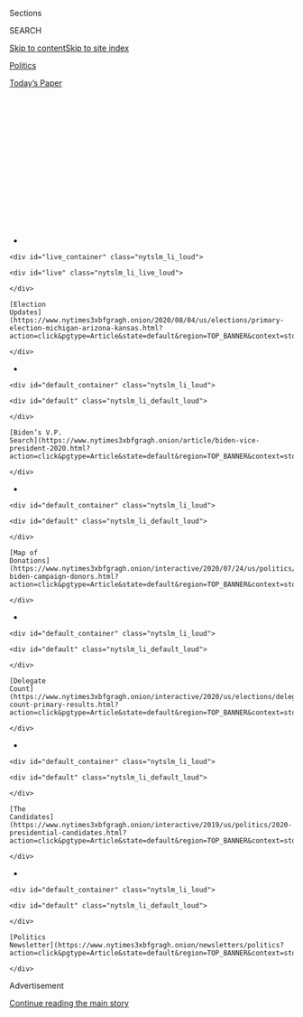 <div id="app">

<div>

<div>

<div>

<div class="NYTAppHideMasthead css-1q2w90k e1suatyy0">

<div class="section css-ui9rw0 e1suatyy2">

<div class="css-eph4ug er09x8g0">

<div class="css-6n7j50">

</div>

<span class="css-1dv1kvn">Sections</span>

<div class="css-10488qs">

<span class="css-1dv1kvn">SEARCH</span>

</div>

[Skip to content](#site-content)[Skip to site
index](#site-index)

</div>

<div id="masthead-section-label" class="css-1wr3we4 eaxe0e00">

[Politics](https://www.nytimes3xbfgragh.onion/section/politics)

</div>

<div class="css-10698na e1huz5gh0">

</div>

</div>

<div id="masthead-bar-one" class="section hasLinks css-15hmgas e1csuq9d3">

<div class="css-uqyvli e1csuq9d0">

</div>

<div class="css-1uqjmks e1csuq9d1">

</div>

<div class="css-9e9ivx">

[](https://myaccount.nytimes3xbfgragh.onion/auth/login?response_type=cookie&client_id=vi)

</div>

<div class="css-1bvtpon e1csuq9d2">

[Today’s
Paper](https://www.nytimes3xbfgragh.onion/section/todayspaper)

</div>

</div>

</div>

</div>

<div data-aria-hidden="false">

<div id="site-content" data-role="main">

<div>

<div class="css-1aor85t" style="opacity:0.000000001;z-index:-1;visibility:hidden">

<div class="css-1hqnpie">

<div class="css-epjblv">

<span class="css-17xtcya">[Politics](/section/politics)</span><span class="css-x15j1o">|</span><span class="css-fwqvlz">Kris
Kobach Is Back, and a Kansas Senate Seat May Be Up for
Grabs</span>

</div>

<div class="css-k008qs">

<div class="css-1iwv8en">

<span class="css-18z7m18"></span>

<div>

</div>

</div>

<span class="css-1n6z4y">https://nyti.ms/3ciINLe</span>

<div class="css-1705lsu">

<div class="css-4xjgmj">

<div class="css-4skfbu" data-role="toolbar" data-aria-label="Social Media Share buttons, Save button, and Comments Panel with current comment count" data-testid="share-tools">

  - 
  - 
  - 
  - 
    
    <div class="css-6n7j50">
    
    </div>

  - 

</div>

</div>

</div>

</div>

</div>

</div>

<div id="NYT_TOP_BANNER_REGION" class="css-13pd83m">

<div>

<div id="styln-elections-notifications-menu" class="section interactive-content interactive-size-medium css-1edisqu">

<div class="css-17ih8de interactive-body">

<div class="nytslm_innerContainer" data-aria-live="polite">

<div class="nytslm_title">

</div>

  - 
    
    <div id="live_container" class="nytslm_li_loud">
    
    <div id="live" class="nytslm_li_live_loud">
    
    </div>
    
    [Election
    Updates](https://www.nytimes3xbfgragh.onion/2020/08/04/us/elections/primary-election-michigan-arizona-kansas.html?action=click&pgtype=Article&state=default&region=TOP_BANNER&context=storylines_menu)
    
    </div>

  - 
    
    <div id="default_container" class="nytslm_li_loud">
    
    <div id="default" class="nytslm_li_default_loud">
    
    </div>
    
    [Biden’s V.P.
    Search](https://www.nytimes3xbfgragh.onion/article/biden-vice-president-2020.html?action=click&pgtype=Article&state=default&region=TOP_BANNER&context=storylines_menu)
    
    </div>

  - 
    
    <div id="default_container" class="nytslm_li_loud">
    
    <div id="default" class="nytslm_li_default_loud">
    
    </div>
    
    [Map of
    Donations](https://www.nytimes3xbfgragh.onion/interactive/2020/07/24/us/politics/trump-biden-campaign-donors.html?action=click&pgtype=Article&state=default&region=TOP_BANNER&context=storylines_menu)
    
    </div>

  - 
    
    <div id="default_container" class="nytslm_li_loud">
    
    <div id="default" class="nytslm_li_default_loud">
    
    </div>
    
    [Delegate
    Count](https://www.nytimes3xbfgragh.onion/interactive/2020/us/elections/delegate-count-primary-results.html?action=click&pgtype=Article&state=default&region=TOP_BANNER&context=storylines_menu)
    
    </div>

  - 
    
    <div id="default_container" class="nytslm_li_loud">
    
    <div id="default" class="nytslm_li_default_loud">
    
    </div>
    
    [The
    Candidates](https://www.nytimes3xbfgragh.onion/interactive/2019/us/politics/2020-presidential-candidates.html?action=click&pgtype=Article&state=default&region=TOP_BANNER&context=storylines_menu)
    
    </div>

  - 
    
    <div id="default_container" class="nytslm_li_loud">
    
    <div id="default" class="nytslm_li_default_loud">
    
    </div>
    
    [Politics
    Newsletter](https://www.nytimes3xbfgragh.onion/newsletters/politics?action=click&pgtype=Article&state=default&region=TOP_BANNER&context=storylines_menu)
    
    </div>

</div>

</div>

</div>

</div>

</div>

<div id="top-wrapper" class="css-1sy8kpn">

<div id="top-slug" class="css-l9onyx">

Advertisement

</div>

[Continue reading the main
story](#after-top)

<div class="ad top-wrapper" style="text-align:center;height:100%;display:block;min-height:250px">

<div id="top" class="place-ad" data-position="top" data-size-key="top">

</div>

</div>

<div id="after-top">

</div>

</div>

<div>

<div id="sponsor-wrapper" class="css-1hyfx7x">

<div id="sponsor-slug" class="css-19vbshk">

Supported by

</div>

[Continue reading the main
story](#after-sponsor)

<div id="sponsor" class="ad sponsor-wrapper" style="text-align:center;height:100%;display:block">

</div>

<div id="after-sponsor">

</div>

</div>

<div class="css-186x18t">

</div>

<div class="css-1vkm6nb ehdk2mb0">

# Kris Kobach Is Back, and a Kansas Senate Seat May Be Up for Grabs

</div>

Mr. Kobach’s polarizing presence in a race in a reliably Republican
stronghold has party leaders worried that Kansas will become a
high-stakes battleground for control of the Senate.

<div class="css-79elbk" data-testid="photoviewer-wrapper">

<div class="css-z3e15g" data-testid="photoviewer-wrapper-hidden">

</div>

<div class="css-1a48zt4 ehw59r15" data-testid="photoviewer-children">

![<span class="css-16f3y1r e13ogyst0" data-aria-hidden="true">Kris W.
Kobach at his watch party in Topeka, Kan., in 2018, when he lost a bid
for governor against Laura Kelly, a Democrat, despite their state’s
Republican
tilt.</span><span class="css-cnj6d5 e1z0qqy90" itemprop="copyrightHolder"><span class="css-1ly73wi e1tej78p0">Credit...</span><span><span>Barrett
Emke for The New York
Times</span></span></span>](https://static01.graylady3jvrrxbe.onion/images/2020/05/31/us/politics/31kansas-senate-print-top/merlin_146462643_55871dff-3987-4a1f-a337-a12146cbeb5b-articleLarge.jpg?quality=75&auto=webp&disable=upscale)

</div>

</div>

<div class="css-18e8msd">

<div class="css-vp77d3 epjyd6m0">

<div class="css-hus3qt ey68jwv0" data-aria-hidden="true">

[![Katie
Glueck](https://static01.graylady3jvrrxbe.onion/images/2020/01/29/reader-center/author-katie-glueck/author-katie-glueck-thumbLarge.png
"Katie Glueck")](https://www.nytimes3xbfgragh.onion/by/katie-glueck)

</div>

<div class="css-1baulvz">

By [<span class="css-1baulvz last-byline" itemprop="name">Katie
Glueck</span>](https://www.nytimes3xbfgragh.onion/by/katie-glueck)

</div>

</div>

  - 
    
    <div class="css-ld3wwf e16638kd2">
    
    Published May 30, 2020Updated Aug. 4, 2020,
    <span class="css-epvm6">6:27 a.m.
    ET</span>
    
    </div>

  - 
    
    <div class="css-4xjgmj">
    
    <div class="css-pvvomx" data-role="toolbar" data-aria-label="Social Media Share buttons, Save button, and Comments Panel with current comment count" data-testid="share-tools">
    
      - 
      - 
      - 
      - 
        
        <div class="css-6n7j50">
        
        </div>
    
      - 
    
    </div>
    
    </div>

</div>

</div>

<div class="section meteredContent css-1r7ky0e" name="articleBody" itemprop="articleBody">

<div class="css-1fanzo5 StoryBodyCompanionColumn">

<div class="css-53u6y8">

LEAWOOD, Kan. — It has been 88 years since Kansas last sent a Democrat
to the United States Senate — one of only three [Democrats
ever](http://www.senate.gov/states/KS/senators.htm) to represent the
state in the upper chamber.

But this year, in a [challenging and unstable political
environment](https://www.nytimes3xbfgragh.onion/2020/04/25/us/politics/trump-election-briefings.html)
for Republicans, party leaders are growing fearful that this reliably
Republican stronghold will instead become an expensive, high-stakes
battleground that could determine the balance of power in Washington.

Ahead of the [August
primary](https://www.nytimes3xbfgragh.onion/2020/08/04/us/elections/primary-election-michigan-arizona-kansas.html),
Democrats have largely rallied around Barbara Bollier, a retired
anesthesiologist who was [until recently a
Republican](https://www.kansas.com/news/politics-government/article222990385.html).
Republicans, meanwhile, are locked in an intraparty competition that has
all of the trappings of a full-out brawl: attack ads, bitter
recriminations between the candidates and a party chair who tried to
intervene and sparked backlash. At the center of the fireworks is [Kris
W.
Kobach](https://www.nytimes3xbfgragh.onion/2020/08/03/us/politics/kris-kobach-kansas-senate-primary.html),
a hard-line Trump supporter who has been an incendiary presence in
Kansas politics for years.

Mr. Kobach is seeking the party’s nomination after [losing a bid for
governor](https://www.nytimes3xbfgragh.onion/2018/11/06/us/laura-kelly-wins-kansas-governors-race.html)
two years ago, a defeat that embittered many Republicans who felt he
hand-delivered the state’s top office to the opposition and who now
worry he will do it again with the Senate seat.

</div>

</div>

<div class="css-1fanzo5 StoryBodyCompanionColumn">

<div class="css-53u6y8">

“If we’re going to beat ourselves up in a primary with so many
candidates spending Kansas Republican donor money, coming out with
battle scars, it just makes ourselves more vulnerable,” said Mike
Kuckelman, the chairman of the Kansas Republican Party.

Beyond the local anxiety, a race that might normally pass under the
radar nationally is instead drawing the attention of G.O.P. leaders as
they try to maintain control of the Senate, an effort that has become
increasingly challenging amid rising unemployment and faltering approval
of [President
Trump](https://www.nytimes3xbfgragh.onion/interactive/2020/us/elections/donald-trump.html)’s
handling of the coronavirus crisis. **** With vulnerable incumbents in
states like Colorado, Maine and Arizona, the prospect of having to
devote time and money to retain a seat in deep-red Kansas is an
unwelcome headache that infuriates many Republicans.

The race — to replace the [retiring Republican Pat
Roberts](https://www.nytimes3xbfgragh.onion/2019/01/04/us/politics/roberts-kansas-senate.html)
— may also test whether there are limits to a message centered on fealty
to Mr. Trump, even in a strongly conservative state.

Ms. Bollier, a moderate Democratic state senator,
[represents](http://www.kslegislature.org/li/m/pdf/district_maps/district_map_s_007.pdf)
parts of this well-manicured Kansas City suburb. It is in a
congressional district that [voted
for](https://www.dailykos.com/stories/2012/11/19/1163009/-Daily-Kos-Elections-presidential-results-by-congressional-district-for-the-2012-2008-elections)
Mitt Romney for president by around 10 percentage points in 2012, for
Hillary Clinton by one point in 2016, and for Representative Sharice
Davids, a Democrat, by about [10 percentage
points](https://www.politico.com/election-results/2018/kansas/) in 2018.
It’s the story of many districts that delivered Democrats the House of
Representatives that year.

Ms. Bollier still faces enormous difficulties in a state Mr. Trump is
expected to win handily. Her support for abortion rights is
disqualifying for many religious Kansans. Some business-oriented
Republicans dislike their party’s tone on matters like immigration but
oppose a Democratic-controlled Senate. And national Democrats consider a
number of other seats to be far more competitive, and bigger priorities
for investing resources.

</div>

</div>

<div class="css-1fanzo5 StoryBodyCompanionColumn">

<div class="css-53u6y8">

But instead of defining Ms. Bollier to their advantage early in the
contest, Republicans have largely had to focus on their own messy
primary.

<div id="NYT_MAIN_CONTENT_1_REGION" class="css-9tf9ac">

<div>

<div id="styln-nfldraft-updates-block" class="section interactive-content interactive-size-medium css-1ftcdic">

<div class="css-17ih8de interactive-body">

<div id="styln-briefing-block" data-asset-id="">

<div class="briefing-block-header-section">

# [Latest Updates: 2020 Election](https://www.nytimes3xbfgragh.onion/2020/08/04/us/elections/primary-election-michigan-arizona-kansas.html?action=click&pgtype=Article&state=default&region=MAIN_CONTENT_1&context=storylines_live_updates)

<div class="briefing-block-ts">

Updated 2020-08-04T19:32:25.304Z

</div>

</div>

  - [Two G.O.P. Senate primaries offer — what else? — a test of loyalty
    to
    Trump.](https://www.nytimes3xbfgragh.onion/2020/08/04/us/elections/primary-election-michigan-arizona-kansas.html?action=click&pgtype=Article&state=default&region=MAIN_CONTENT_1&context=storylines_live_updates#link-3924dd44)
  - [President Trump is suddenly a big supporter of mail-in voting — in
    Florida.](https://www.nytimes3xbfgragh.onion/2020/08/04/us/elections/primary-election-michigan-arizona-kansas.html?action=click&pgtype=Article&state=default&region=MAIN_CONTENT_1&context=storylines_live_updates#link-32b39e33)
  - [Election experts warn Congress about widespread disenfranchisement
    of voters of color in
    November.](https://www.nytimes3xbfgragh.onion/2020/08/04/us/elections/primary-election-michigan-arizona-kansas.html?action=click&pgtype=Article&state=default&region=MAIN_CONTENT_1&context=storylines_live_updates#link-6d019753)

<div class="briefing-block-footer">

<div class="briefing-block-footer-meta">

[See more
updates](https://www.nytimes3xbfgragh.onion/2020/08/04/us/elections/primary-election-michigan-arizona-kansas.html?action=click&pgtype=Article&state=default&region=MAIN_CONTENT_1&context=storylines_live_updates)

</div>

</div>

</div>

</div>

</div>

</div>

</div>

The biggest source of Republican anxiety is Mr. Kobach, the former
Kansas secretary of state [who lost the 2018 governor’s
race](https://www.nytimes3xbfgragh.onion/2018/11/06/us/laura-kelly-wins-kansas-governors-race.html)
to Laura Kelly, a Democrat, despite an [endorsement from Mr.
Trump](https://www.nytimes3xbfgragh.onion/2018/08/06/us/politics/kris-kobach-trump-kansas.html).
He is admired by supporters and reviled by detractors for his severe
views on immigration and voting rights — a law requiring proof of
citizenship for voter registration, pressed by Mr. Kobach, was recently
[rejected
by](https://www.nbcnews.com/politics/politics-news/appeals-court-blow-kobach-strikes-down-kansas-law-requiring-proof-n1195511)
a federal appeals court.

“He had no ability to raise the money, to consolidate the different
wings of his party, and to turn out any votes — besides that, he did
great,” said Scott W. Reed, the senior political strategist at the U.S.
Chamber of Commerce, referring to Mr. Kobach’s 2018 performance. “It
appears Kobach would be a stretch to win a statewide election and would
cause a lot of resources to be diverted.”

</div>

</div>

<div class="css-79elbk" data-testid="photoviewer-wrapper">

<div class="css-z3e15g" data-testid="photoviewer-wrapper-hidden">

</div>

<div class="css-1a48zt4 ehw59r15" data-testid="photoviewer-children">

![<span class="css-16f3y1r e13ogyst0" data-aria-hidden="true">Barbara
Bollier, a retired anesthesiologist who was until recently a Republican,
is running to represent Kansas in the Senate as a
Democrat.</span><span class="css-cnj6d5 e1z0qqy90" itemprop="copyrightHolder"><span class="css-1ly73wi e1tej78p0">Credit...</span><span>Mark
Reinstein/MediaPunch, via IPX, via Associated
Press</span></span>](https://static01.graylady3jvrrxbe.onion/images/2020/05/21/us/politics/00kansas-senate/00kansas-senate-articleLarge.jpg?quality=75&auto=webp&disable=upscale)

</div>

</div>

<div class="css-1fanzo5 StoryBodyCompanionColumn">

<div class="css-53u6y8">

A number of prominent Republicans — especially Mitch McConnell, the
Senate majority leader — [had
hoped](https://www.nytimes3xbfgragh.onion/2020/01/06/us/politics/mike-pompeo-senate-kansas.html)
that Secretary of State Mike Pompeo, a former Kansas congressman, would
enter the race, something he has resisted. Once the June 1 filing
deadline passes and the field is finalized, a number of organizations
including the U.S. Chamber of Commerce plan to assess potential
endorsements and spending in the race.

Representative Roger Marshall of the “Big First” District — the
sprawling rural area that has launched the careers of statewide leaders
including former Senator Bob Dole — is seeking to emerge as the
consensus choice, and there are increasing signs that key party leaders
and groups are inclined to coalesce around him.

Mr. Marshall is armed with an
[endorsement](https://www.kansascity.com/news/politics-government/article239180118.html)
from Mr. Dole, who remains beloved by many Kansans, and support from a
growing list of significant organizations, including the Kansas Farm
Bureau. And anti-Kobach Republicans see him as a more traditional if
deeply conservative candidate who doesn’t inspire the same visceral
reactions Mr. Kobach does.

</div>

</div>

<div class="css-1fanzo5 StoryBodyCompanionColumn">

<div class="css-53u6y8">

“There are lots of people that have been concerned about this,” said
former Gov. Jeff Colyer, a Republican whom Mr. Kobach [narrowly
defeated](https://www.nytimes3xbfgragh.onion/2018/08/14/us/politics/kansas-kobach-colyer.html)
in the 2018 gubernatorial primary. “I’m supporting Congressman Marshall
because he’s the one who can most readily, stably defend the seat.”

Mr. Marshall, an obstetrician-gynecologist, is emphasizing his strong
opposition to abortion rights, his work on agricultural matters and his
support of Mr. Trump.

“If we Kansans send the wrong person to the general election, it could
be competitive,” Mr. Marshall said in an interview. “I just don’t think
Kansans will make that mistake twice.”

Asked about engaging moderate Republicans who are uncomfortable with Mr.
Trump, he replied, “Well, goodness, that wouldn’t be very many.” But, he
said, “you compare and contrast. Do you want the left’s radical
socialist agenda, or President Trump’s great economy and national
security?”

A recent poll conducted by the firm Public Opinion Strategies — for Mr.
Marshall’s campaign — showed him with a primary lead over Mr. Kobach, a
reversal of March numbers that had shown Mr. Kobach, who is well known
in the state and boasts a base of devoted supporters, ahead.

But some national Republicans are unenthusiastic about Mr. Marshall, and
underwhelmed by [his
fund-raising](https://www.kansascity.com/news/politics-government/article242025641.html).
The political arm of Club for Growth, a conservative outside group, is
planning an ad campaign of around $2 million that will cast Mr. Marshall
as aligned with the “Mitt Romney wing of the party,” and will criticize
his record on matters like big spending, said David McIntosh, the
group’s president. Mr. Marshall has countered by saying he votes with
Mr. Trump.

The group has not yet endorsed Mr. Kobach, whom Mr. McIntosh called a
“strong conservative,” saying earlier this month that the organization
was reserving judgment to see what kind of campaign Mr. Kobach would
assemble.

</div>

</div>

<div class="css-1fanzo5 StoryBodyCompanionColumn">

<div class="css-53u6y8">

Several other Republicans are running. In a controversial move, Mr.
Kuckelman, the state chairman, asked all of them to drop out except for
Mr. Marshall and Mr. Kobach — either by sending letters, as [The Kansas
City Star
reported](https://www.kansascity.com/news/politics-government/article242232001.html),
or in other conversations, Mr. Kuckelman said. It struck some observers
as an effort to thwart Mr. Kobach by thinning the field, and as a sign
of Republican anxiety about the seat.

On Thursday, State Senate President Susan Wagle said she would not file
for the race, citing conversations with national party leaders and a
belief that “a divisive primary will only benefit the campaign of
Barbara Bollier.”

Mr. Kuckelman said he was focused on limiting infighting. But he
acknowledged that he had heard concerns about Mr. Kobach, including
about his potentially negative effect on Republican candidates in other
races, though he said he had no data to prove that.

“I have absolutely seen those comments and I understand them and I will
not be without a plan,” he
said.

</div>

</div>

<div class="css-79elbk" data-testid="photoviewer-wrapper">

<div class="css-z3e15g" data-testid="photoviewer-wrapper-hidden">

</div>

<div class="css-1a48zt4 ehw59r15" data-testid="photoviewer-children">

<div class="css-1xdhyk6 erfvjey0">

<span class="css-1ly73wi e1tej78p0">Image</span>

<div class="css-zjzyr8">

<div data-testid="lazyimage-container" style="height:257.77777777777777px">

</div>

</div>

</div>

<span class="css-16f3y1r e13ogyst0" data-aria-hidden="true">Mr. Kobach
at a rally with President Trump in Topeka in 2018. “I think people
understand that I will be supporting the president and carrying the ball
for him in the Senate,” he said
recently. </span><span class="css-cnj6d5 e1z0qqy90" itemprop="copyrightHolder"><span class="css-1ly73wi e1tej78p0">Credit...</span><span>Scott
Olson/Getty Images</span></span>

</div>

</div>

<div class="css-1fanzo5 StoryBodyCompanionColumn">

<div class="css-53u6y8">

In an interview, Mr. Kobach dismissed those who said his 2018
performance was predictive of his 2020 general election viability; he
pointed out that Kansas had elected several Democratic governors in
recent years. He learned new tactics from his defeat, he said, and
suggested that the Kansas electorate that shows up for Mr. Trump will
embrace Republicans down the ballot, too.

“One of the key elements of the 2020 general election will be President
Trump versus Joe Biden — where does the Senate candidate stand on those
issues?” he said. “People know my long record of working with the
president, and I think people understand that I will be supporting the
president and carrying the ball for him in the Senate.”

</div>

</div>

<div class="css-1fanzo5 StoryBodyCompanionColumn">

<div class="css-53u6y8">

Mr. Kobach said that he discusses immigration and “election security
issues” with the president and that they had spoken this month. He
declined to say whether they had discussed an endorsement (Mr. Marshall
has also been in touch with Mr. Trump this year and hopes for his
endorsement). The White House and the Trump campaign had no comment.

In contrast, Ms. Bollier sought distance from her national party during
an interview from her home in Mission Hills, Kan. She declined to say
whom she had supported in the presidential primary, or whether it would
be helpful for [Joseph R. Biden
Jr.](https://www.nytimes3xbfgragh.onion/interactive/2020/us/elections/joe-biden.html)
to campaign with her in the general election, emphasizing her interest
in appearing with locals and noting the governor’s endorsement.

“Most people are in more toward the middle,” said Ms. Bollier, who, in
some of her fund-raising appeals, is already running against Mr. Kobach.
“Most people want to see our elected officials working together.”

Kansas Republicans argue that moderate Mission Hills has little in
common, culturally or politically, with the vast majority of the state.

“Her views might work in that very small area where she was a Kansas
senator from,” Mr. Kuckelman said. “She cannot win a statewide election
running when she’s exposed as having the liberal views she does.”

But some are more worried, for now, about Republicans’ statewide
prospects.

“It’s something everybody’s talking about: This has emerged as a
political hot spot,” said Mr. Reed of the Chamber of Commerce. “It’s one
that didn’t need to be a hot spot. It should be a layup for a
Republican.”

Nick Corasaniti contributed
reporting.

</div>

</div>

<div>

</div>

</div>

<div>

</div>

<div>

</div>

<div id="NYT_BELOW_MAIN_CONTENT_REGION">

<div>

<div id="STLYN_guide_v1_STYLN_guide_a" class="section css-l08pwh interactive-content interactive-size-medium">

<div class="css-17ih8de interactive-body">

<div class="g-story g-freebird g-max-limit" data-preview-slug="styln-scroll-guide">

</div>

<div id="g-electionguide-id" class="g-electionguide">

<div class="g-electionguide-container">

<div class="g-electionguide-wrapper">

<div class="g-electionguide-logo">

</div>

# Our 2020 Election Guide

Updated Aug. 4, 2020

  - 
    
    -----
    
    ## The Latest
    
      - Five states are holding primary elections Tuesday, with voters
        in Arizona, Kansas, Michigan, Missouri and Washington State
        choosing nominees for Congress and local offices. [Follow live
        election updates
        here.](https://www.nytimes3xbfgragh.onion/2020/08/04/us/elections/primary-election-michigan-arizona-kansas.html?action=click&pgtype=Article&state=default&region=BELOW_MAIN_CONTENT&context=storylines_guide)

  - 
    
    -----
    
    ## Biden’s V.P. Search
    
      - [Here are 13
        women](https://www.nytimes3xbfgragh.onion/article/biden-vice-president-2020.html?action=click&pgtype=Article&state=default&region=BELOW_MAIN_CONTENT&context=storylines_guide)
        who have been under consideration to be Joe Biden’s running
        mate, and why each might be chosen — and might not be.

  - 
    
    -----
    
    ## Keep Up With Our Coverage
    
      - Get an
        [email](https://www.nytimes3xbfgragh.onion/newsletters/politics?action=click&pgtype=Article&state=default&region=BELOW_MAIN_CONTENT&context=storylines_guide)
        recapping the day’s news
    
    <!-- end list -->
    
      - Download our mobile app on
        [iOS](https://apps.apple.com/us/app/nytimes/id284862083?ls=1&mat_click_id=5c79ae7455014fd1bd66b5610c05b8f2-20191112-16948&referrer=mat_click_id%3D5c79ae7455014fd1bd66b5610c05b8f2-20191112-16948%26link_click_id%3D722930677036718082)
        and
        [Android](http://a.localytics.com/android?id=com.nytimes.android&referrer=utm_source%3Dother_nyt_mobile_web%26utm_medium%3DWeb%2520page%26utm_term%3DGeneral%2520Mobile%2520Page%26utm_campaign%3DNYT%2520Mobile%2520General%2520Page)
        and turn on Breaking News and Politics alerts

</div>

</div>

</div>

</div>

</div>

</div>

</div>

<div>

</div>

<div>

<div id="bottom-wrapper" class="css-1ede5it">

<div id="bottom-slug" class="css-l9onyx">

Advertisement

</div>

[Continue reading the main
story](#after-bottom)

<div id="bottom" class="ad bottom-wrapper" style="text-align:center;height:100%;display:block;min-height:90px">

</div>

<div id="after-bottom">

</div>

</div>

</div>

</div>

</div>

## Site Index

<div>

</div>

## Site Information Navigation

  - [© <span>2020</span> <span>The New York Times
    Company</span>](https://help.nytimes3xbfgragh.onion/hc/en-us/articles/115014792127-Copyright-notice)

<!-- end list -->

  - [NYTCo](https://www.nytco.com/)
  - [Contact
    Us](https://help.nytimes3xbfgragh.onion/hc/en-us/articles/115015385887-Contact-Us)
  - [Work with us](https://www.nytco.com/careers/)
  - [Advertise](https://nytmediakit.com/)
  - [T Brand Studio](http://www.tbrandstudio.com/)
  - [Your Ad
    Choices](https://www.nytimes3xbfgragh.onion/privacy/cookie-policy#how-do-i-manage-trackers)
  - [Privacy](https://www.nytimes3xbfgragh.onion/privacy)
  - [Terms of
    Service](https://help.nytimes3xbfgragh.onion/hc/en-us/articles/115014893428-Terms-of-service)
  - [Terms of
    Sale](https://help.nytimes3xbfgragh.onion/hc/en-us/articles/115014893968-Terms-of-sale)
  - [Site
    Map](https://spiderbites.nytimes3xbfgragh.onion)
  - [Help](https://help.nytimes3xbfgragh.onion/hc/en-us)
  - [Subscriptions](https://www.nytimes3xbfgragh.onion/subscription?campaignId=37WXW)

</div>

</div>

</div>

</div>
